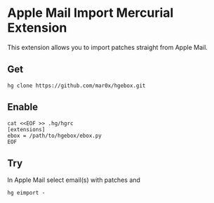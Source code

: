 Apple Mail Import Mercurial Extension
=====================================

This extension allows you to import patches straight from Apple Mail.

Get
---
```
hg clone https://github.com/mar0x/hgebox.git
```

Enable
------
```
cat <<EOF >> .hg/hgrc
[extensions]
ebox = /path/to/hgebox/ebox.py
EOF
```

Try
---
In Apple Mail select email(s) with patches and
```
hg eimport -
```

